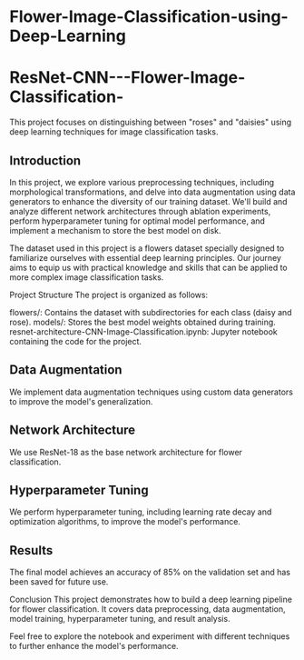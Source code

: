 # Flower-Image-Classification-using-Deep-Learning

# ResNet-CNN---Flower-Image-Classification-



This project focuses on distinguishing between "roses" and "daisies" using deep learning techniques for image classification tasks.

## Introduction

In this project, we explore various preprocessing techniques, including morphological transformations, and delve into data augmentation using data generators to enhance the diversity of our training dataset. We'll build and analyze different network architectures through ablation experiments, perform hyperparameter tuning for optimal model performance, and implement a mechanism to store the best model on disk.

The dataset used in this project is a flowers dataset specially designed to familiarize ourselves with essential deep learning principles. Our journey aims to equip us with practical knowledge and skills that can be applied to more complex image classification tasks.


Project Structure
The project is organized as follows:

flowers/: Contains the dataset with subdirectories for each class (daisy and rose).
models/: Stores the best model weights obtained during training.
resnet-architecture-CNN-Image-Classification.ipynb: Jupyter notebook containing the code for the project.

## Data Augmentation
We implement data augmentation techniques using custom data generators to improve the model's generalization.

## Network Architecture
We use ResNet-18 as the base network architecture for flower classification.

## Hyperparameter Tuning
We perform hyperparameter tuning, including learning rate decay and optimization algorithms, to improve the model's performance.

## Results
The final model achieves an accuracy of 85% on the validation set and has been saved for future use.

Conclusion
This project demonstrates how to build a deep learning pipeline for flower classification. It covers data preprocessing, data augmentation, model training, hyperparameter tuning, and result analysis.

Feel free to explore the notebook and experiment with different techniques to further enhance the model's performance.
